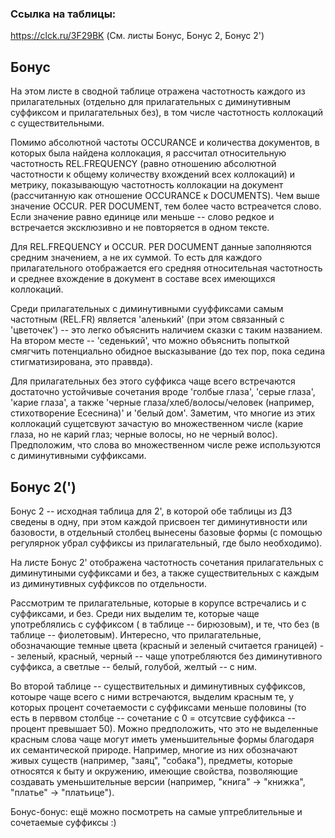 ### Ссылка на таблицы:
https://clck.ru/3F29BK (См. листы Бонус, Бонус 2, Бонус 2')

## Бонус
На этом листе в сводной таблице отражена частотность каждого из прилагательных (отдельно для прилагательных с диминутивным суффиксом и прилагательных без), в том числе частотность коллокаций с существительными.  
  
Помимо абсолютной частоты OCCURANCE и количества документов, в которых была найдена коллокация, я рассчитал относительную частотность REL.FREQUENCY (равно отношению абсолютной частотности к общему количеству вхождений всех коллокаций) и метрику, показывающую частотность коллокации на документ (рассчитанную как отношение OCCURANCE к DOCUMENTS). Чем выше значение OCCUR. PER DOCUMENT, тем более часто встреачется слово. Если значение равно единице или меньше -- слово редкое и встречается эксклюзивно и не повторяется в одном тексте.   
  
Для REL.FREQUENCY и OCCUR. PER DOCUMENT данные заполняются средним значением, а не их суммой. То есть для каждого прилагательного отображается его средняя относительная частотность и среднее вхождение в документ в составе всех имеющихся коллокаций.  
  
Среди прилагательных с диминутивными сууффиксами самым частотным (REL.FR) является 'аленький' (при этом связанный с 'цветочек') -- это легко объяснить наличием сказки с таким названием. На втором месте -- 'седенький', что можно объяснить попыткой смягчить потенциально обидное высказывание (до тех пор, пока седина стигматизирована, это праввда).  
  
Для прилагательных без этого суффикса чаще всего встречаются достаточно устойчивые сочетания вроде 'голбые глаза', 'серые глаза', 'карие глаза', а также 'черные глаза/хлеб/волосы/человек (например, стихотворение Есеснина)' и 'белый дом'. Заметим, что многие из этих коллокаций сущетсвуют зачастую во множественном числе (карие глаза, но не карий глаз; черные волосы, но не черный волос).  
Предположим, что слова во множественном числе реже используются с диминутивными суффиксами.

## Бонус 2(')
Бонус 2 -- исходная таблица для 2', в которой обе таблицы из ДЗ сведены в одну, при этом каждой присвоен тег диминутивности или базовости, в отдельный столбец вынесены базовые формы (с помощью регулярнок убрал суффиксы из прилагательный, где было необходимо).  

На листе Бонус 2' отображена частотность сочетания прилагательных с диминутиными суффиксами и без, а также существительных с каждым из диминутивных суффиксов по отдельности.  

Рассмотрим те прилагательные, которые в корупсе встречались и с суффиксами, и без. Среди них выделим те, которые чаще употреблялись с суффиксом ( в таблице -- бирюзовым), и те, что без (в таблице -- фиолетовым). Интересно, что прилагательные, обозначающие темные цвета (красный и зеленый считается границей) -- зеленый, красный, черный -- чаще употребляются без диминутивного суффикса, а светлые -- белый, голубой, желтый -- с ним.  

Во второй таблице -- существительных и диминутивных суффиксов, котоыре чаще всего с ними встречаются, выделим красным те, у которых процент сочетаемости с суффиксами меньше половины (то есть в перввом столбце -- сочетание с 0 = отсутсвие суффикса -- процент превышает 50). Можно предположить, что это не выделенные красным слова чаще могут иметь уменьшительные формы благодаря их семантической природе. Например, многие из них обозначают живых существ (например, "заяц", "собака"), предметы, которые относятся к быту и окружению, имеющие свойства, позволяющие создавать уменьшительные версии (например, "книга" -> "книжка", "платье" -> "платьице").

Бонус-бонус: ещё можно посмотреть на самые уптреблительные и сочетаемые суффиксы :)

